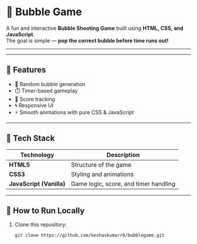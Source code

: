 # 🫧 Bubble Game

A fun and interactive **Bubble Shooting Game** built using **HTML, CSS, and JavaScript**.  
The goal is simple — **pop the correct bubble before time runs out!**

---


---

## 🧠 Features
- 🎯 Random bubble generation  
- ⏱️ Timer-based gameplay  
- 🧩 Score tracking  
- 🌀 Responsive UI  
- ⚡ Smooth animations with pure CSS & JavaScript  

---

## 🧰 Tech Stack
| Technology | Description |
|-------------|-------------|
| **HTML5** | Structure of the game |
| **CSS3** | Styling and animations |
| **JavaScript (Vanilla)** | Game logic, score, and timer handling |

---

## 🚀 How to Run Locally

1. Clone this repository:
   ```bash
   git clone https://github.com/keshavkumarr0/bubblegame.git
